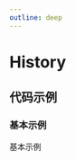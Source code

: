 ```yaml
---
outline: deep
---
```


# History

<style>
.vitepress-demo-plugin__container {
  background-color: rgb(248, 248, 248);
}
</style>

## 代码示例

### 基本示例

基本示例

<demo vue="../../demos/history/basic.vue" />
